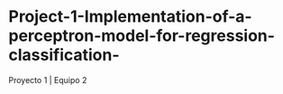 # Project-1-Implementation-of-a-perceptron-model-for-regression-classification-
Proyecto 1 | Equipo 2
